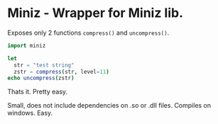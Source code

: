 # Miniz - Wrapper for Miniz lib.

Exposes only 2 functions `compress()` and `uncompress()`.

```nim
import miniz

let
  str = "test string"
  zstr = compress(str, level=11)
echo uncompress(zstr)
```

Thats it. Pretty easy.

Small, does not include dependencies on .so or .dll files. Compiles on windows. Easy.